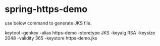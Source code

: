 # spring-https-demo

use below command to generate JKS file.

keytool -genkey -alias https-demo -storetype JKS -keyalg RSA -keysize 2048 -validity 365 -keystore https-demo.jks